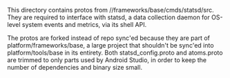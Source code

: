 This directory contains protos from //frameworks/base/cmds/statsd/src. They are required to interface with statsd, a data collection daemon for OS-level system events and metrics, via its shell API.

The protos are forked instead of repo sync'ed because they are part of platform/frameworks/base, a large project that shouldn't be sync'ed into platform/tools/base in its entirety. Both statsd_config.proto and atoms.proto are trimmed to only parts used by Android Studio, in order to keep the number of dependencies and binary size small.